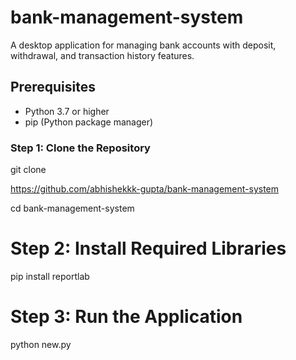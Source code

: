 # bank-management-system

A desktop application for managing bank accounts with deposit, withdrawal, and transaction history features.

## Prerequisites
- Python 3.7 or higher
- pip (Python package manager)

### Step 1: Clone the Repository
git clone 

https://github.com/abhishekkk-gupta/bank-management-system

cd bank-management-system

# Step 2: Install Required Libraries
pip install reportlab

# Step 3: Run the Application

python new.py

